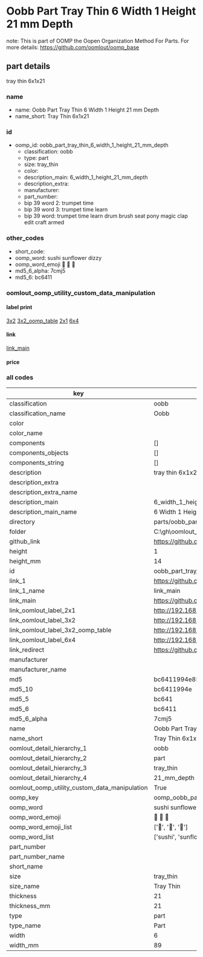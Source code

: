 # Oobb Part Tray Thin 6 Width 1 Height 21 mm Depth  

note: This is part of OOMP the Oopen Organization Method For Parts. For more details: https://github.com/oomlout/oomp_base

##  part details
  



tray thin 6x1x21



### name
* name: Oobb Part Tray Thin 6 Width 1 Height 21 mm Depth
* name_short: Tray Thin 6x1x21 
### id
* oomp_id: oobb_part_tray_thin_6_width_1_height_21_mm_depth
  * classification: oobb
  * type: part
  * size: tray_thin
  * color: 
  * description_main: 6_width_1_height_21_mm_depth
  * description_extra: 
  * manufacturer: 
  * part_number: 
  * bip 39 word 2: trumpet time
  * bip 39 word 3: trumpet time learn
  * bip 39 word: trumpet time learn drum brush seat pony magic clap edit craft armed

### other_codes
* short_code: 
* oomp_word: sushi sunflower dizzy
* oomp_word_emoji :sushi: :sunflower: :dizzy:
* md5_6_alpha: 7cmj5
* md5_6: bc6411






### oomlout_oomp_utility_custom_data_manipulation
#### label print
[3x2](http://192.168.1.245:1112/?label=oomp%207cmj5)
[3x2_oomp_table](http://192.168.1.108:1112/?label=oomp%207cmj5)
[2x1](http://192.168.1.242:1112/?label=oomp%207cmj5)
[6x4](http://192.168.1.55:1112/?label=oomp%207cmj5)    

#### link

[link_main](https://github.com/oomlout/oomlout_oobb_version_4_generated_parts/tree/main/navigation_oomp/oobb/part/tray_thin/6_width_1_height_21_mm_depth/part)                              

#### price







### all codes 
| key | value |  
| --- | --- |  
| classification | oobb |  
| classification_name | Oobb |  
| color |  |  
| color_name |  |  
| components | [] |  
| components_objects | [] |  
| components_string | [] |  
| description | tray thin 6x1x21 |  
| description_extra |  |  
| description_extra_name |  |  
| description_main | 6_width_1_height_21_mm_depth |  
| description_main_name | 6 Width 1 Height 21 mm Depth |  
| directory | parts/oobb_part_tray_thin_6_width_1_height_21_mm_depth |  
| folder | C:\gh\oomlout_oobb_version_4_generated_parts\parts\oobb_part_tray_thin_6_width_1_height_21_mm_depth |  
| github_link | https://github.com/oomlout/oomlout_oomp_part_src/tree/main/parts/oobb_part_tray_thin_6_width_1_height_21_mm_depth |  
| height | 1 |  
| height_mm | 14 |  
| id | oobb_part_tray_thin_6_width_1_height_21_mm_depth |  
| link_1 | https://github.com/oomlout/oomlout_oobb_version_4_generated_parts/tree/main/navigation_oomp/oobb/part/tray_thin/6_width_1_height_21_mm_depth/part |  
| link_1_name | link_main |  
| link_main | https://github.com/oomlout/oomlout_oobb_version_4_generated_parts/tree/main/navigation_oomp/oobb/part/tray_thin/6_width_1_height_21_mm_depth/part |  
| link_oomlout_label_2x1 | http://192.168.1.242:1112/?label=oomp%207cmj5 |  
| link_oomlout_label_3x2 | http://192.168.1.245:1112/?label=oomp%207cmj5 |  
| link_oomlout_label_3x2_oomp_table | http://192.168.1.108:1112/?label=oomp%207cmj5 |  
| link_oomlout_label_6x4 | http://192.168.1.55:1112/?label=oomp%207cmj5 |  
| link_redirect | https://github.com/oomlout/oomlout_oobb_version_4_generated_parts/tree/main/parts/oobb_tray_thin_06_01_21 |  
| manufacturer |  |  
| manufacturer_name |  |  
| md5 | bc6411994e85d4ff090e9438fdb8974c |  
| md5_10 | bc6411994e |  
| md5_5 | bc641 |  
| md5_6 | bc6411 |  
| md5_6_alpha | 7cmj5 |  
| name | Oobb Part Tray Thin 6 Width 1 Height 21 mm Depth |  
| name_short | Tray Thin 6x1x21  |  
| oomlout_detail_hierarchy_1 | oobb |  
| oomlout_detail_hierarchy_2 | part |  
| oomlout_detail_hierarchy_3 | tray_thin |  
| oomlout_detail_hierarchy_4 | 21_mm_depth |  
| oomlout_oomp_utility_custom_data_manipulation | True |  
| oomp_key | oomp_oobb_part_tray_thin_6_width_1_height_21_mm_depth |  
| oomp_word | sushi sunflower dizzy |  
| oomp_word_emoji | :sushi: :sunflower: :dizzy: |  
| oomp_word_emoji_list | [':sushi:', ':sunflower:', ':dizzy:'] |  
| oomp_word_list | ['sushi', 'sunflower', 'dizzy'] |  
| part_number |  |  
| part_number_name |  |  
| short_name |  |  
| size | tray_thin |  
| size_name | Tray Thin |  
| thickness | 21 |  
| thickness_mm | 21 |  
| type | part |  
| type_name | Part |  
| width | 6 |  
| width_mm | 89 |  
